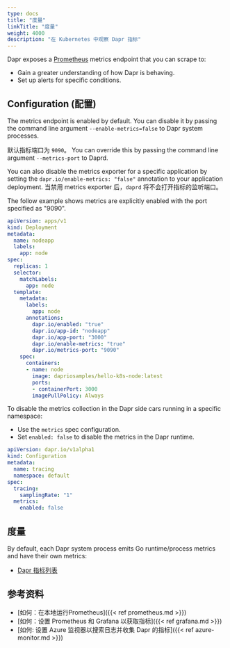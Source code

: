 ```yaml
---
type: docs
title: "度量"
linkTitle: "度量"
weight: 4000
description: "在 Kubernetes 中观察 Dapr 指标"
---
```


Dapr exposes a [Prometheus](https://prometheus.io/) metrics endpoint that you can scrape to:

- Gain a greater understanding of how Dapr is behaving.
- Set up alerts for specific conditions.

## Configuration (配置)

The metrics endpoint is enabled by default. You can disable it by passing the command line argument `--enable-metrics=false` to Dapr system processes.

默认指标端口为 `9090`。 You can override this by passing the command line argument `--metrics-port` to Daprd.

You can also disable the metrics exporter for a specific application by setting the `dapr.io/enable-metrics: "false"` annotation to your application deployment. 当禁用 metrics exporter 后，`daprd` 将不会打开指标的监听端口。

The follow example shows metrics are explicitly enabled with the port specified as "9090".

```yaml
apiVersion: apps/v1
kind: Deployment
metadata:
  name: nodeapp
  labels:
    app: node
spec:
  replicas: 1
  selector:
    matchLabels:
      app: node
  template:
    metadata:
      labels:
        app: node
      annotations:
        dapr.io/enabled: "true"
        dapr.io/app-id: "nodeapp"
        dapr.io/app-port: "3000"
        dapr.io/enable-metrics: "true"
        dapr.io/metrics-port: "9090"
    spec:
      containers:
      - name: node
        image: dapriosamples/hello-k8s-node:latest
        ports:
        - containerPort: 3000
        imagePullPolicy: Always
```

To disable the metrics collection in the Dapr side cars running in a specific namespace:

- Use the `metrics` spec configuration.
- Set `enabled: false` to disable the metrics in the Dapr runtime.

```yaml
apiVersion: dapr.io/v1alpha1
kind: Configuration
metadata:
  name: tracing
  namespace: default
spec:
  tracing:
    samplingRate: "1"
  metrics:
    enabled: false
```

## 度量

By default, each Dapr system process emits Go runtime/process metrics and have their own metrics:

- [Dapr 指标列表](https://github.com/dapr/dapr/blob/master/docs/development/dapr-metrics.md)

## 参考资料

* [如何：在本地运行Prometheus]({{< ref prometheus.md >}})
* [如何：设置 Prometheus 和 Grafana 以获取指标]({{< ref grafana.md >}})
* [如何: 设置 Azure 监视器以搜索日志并收集 Dapr 的指标]({{< ref azure-monitor.md >}})
